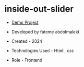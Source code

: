 # inside-out-slider






- [Demo Project](https://fatemeabdolmaleki.github.io/inside-out-slider/)

- Developed by fateme abdolmaleki

- Created - 2024

- Technologies Used - Html , css 

- Role - Frontend

